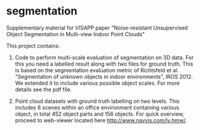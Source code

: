 # segmentation

Supplementary material for VISAPP paper "Noise-resistant Unsupervised Object Segmentation in Multi-view Indoor Point Clouds"

This project contains: 

1) Code to perform multi-scale evaluation of segmentation on 3D data. For this you need a labelled result along with two files for ground truth. This is based on the segmentation evaluation metric of Richtsfeld et al. "Segmentation of unknown objects in indoor environments", IROS 2012. We extended it to include various possible object scales. For more details see the pdf file.

2) Point cloud datasets with ground truth labelling on two levels. This includes 6  scenes within an office environment containing various object, in total 452 object parts and 156 objects. For quick overview, proceed to web-viewer located here http://www.navvis.com/iv.hmw/.


